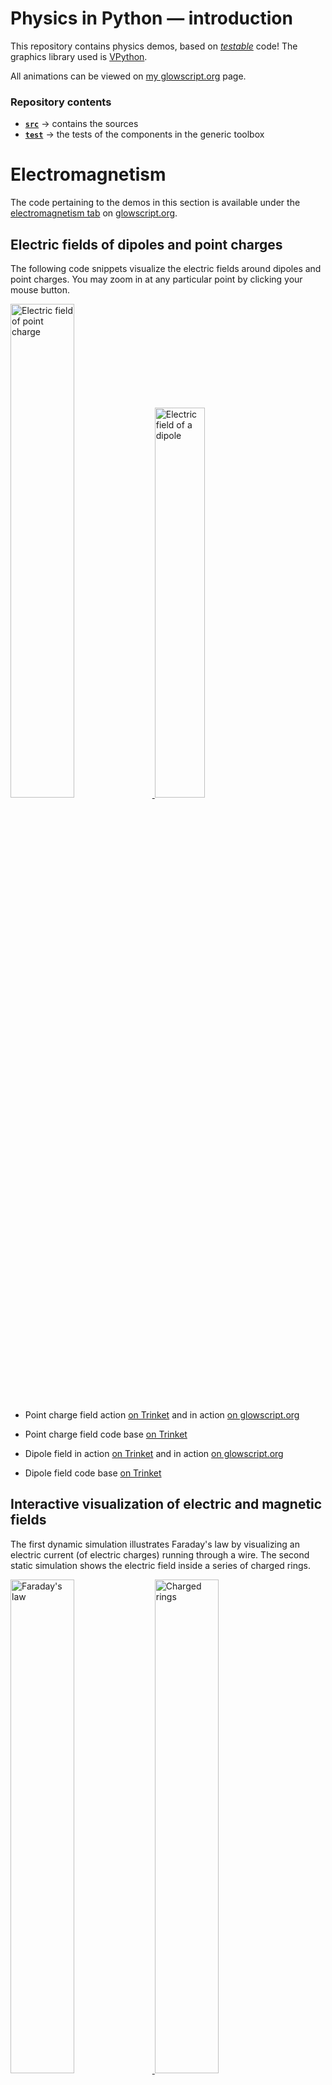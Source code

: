 # Physics in Python &mdash; introduction

This repository contains physics demos, based on 
[_testable_](https://medium.com/ns-techblog/tdd-or-how-i-learned-to-stop-worrying-and-love-writing-tests-ef7314470305) code! 
The graphics library used is [VPython](https://vpython.org/).

All animations can be viewed on [my glowscript.org](https://glowscript.org/#/user/zeger.hendrikse/) page.

### Repository contents

- [**`src`**](src) &rarr; contains the sources
- [**`test`**](test) &rarr; the tests of the components in the generic toolbox

# Electromagnetism

The code pertaining to the demos in this section is available under the 
[electromagnetism tab](https://glowscript.org/#/user/zeger.hendrikse/folder/Electromagnetism/)
on [glowscript.org](https://glowscript.org).

## Electric fields of dipoles and point charges

The following code snippets visualize the electric fields around dipoles and point charges. 
You may zoom in at any particular point by clicking your mouse button.

<a href="https://glowscript.org/#/user/zeger.hendrikse/folder/Electromagnetism/program/Pointchargefield">
  <img alt="Electric field of point charge" width="45%" height="45%" src="./images/point_charge.png" title="Click to animate"/>
</a>
<a href="https://glowscript.org/#/user/zeger.hendrikse/folder/Electromagnetism/program/Electricdipolefield">
  <img alt="Electric field of a dipole" width="40%" height="40%" src="./images/dipole_field.png" title="Click to animate"/>
</a>

- Point charge field action [on Trinket](https://zegerh-6085.trinket.io/sites/point_charge) and
  in action [on glowscript.org](https://glowscript.org/#/user/zeger.hendrikse/folder/Electromagnetism/program/Pointchargefield)
- Point charge field code base [on Trinket](https://trinket.io/glowscript/96da4eb68335)


- Dipole field in action [on Trinket](https://zegerh-6085.trinket.io/sites/dipole) and
  in action [on glowscript.org](https://glowscript.org/#/user/zeger.hendrikse/folder/Electromagnetism/program/Electricdipolefield)
- Dipole field code base [on Trinket](https://trinket.io/glowscript/a2b8b655fa07)

## Interactive visualization of electric and magnetic fields

The first dynamic simulation illustrates Faraday's law by visualizing an electric current (of electric charges) running through a wire. 
The second static simulation shows the electric field inside a series of charged rings.

<a href="https://glowscript.org/#/user/zeger.hendrikse/folder/Electromagnetism/program/Faradayslaw">
  <img alt="Faraday's law" width="45%" height="45%" src="./images/faradays_law.png" title="Click to animate"/>
</a>
<a href="https://glowscript.org/#/user/zeger.hendrikse/folder/Electromagnetism/program/Chargedrings">
  <img alt="Charged rings" width="45%" height="45%" src="./images/charged_rings.png" title="Click to animate"/>
</a>

- Faraday's law in action [on Trinket](https://zegerh-6085.trinket.io/sites/faradays_law) and
  in action [on glowscript.org](https://glowscript.org/#/user/zeger.hendrikse/folder/Electromagnetism/program/Faradayslaw)
- Code base [on Trinket](https://trinket.io/library/trinkets/d3934e117c2e)


- Charged rings in action [on Trinket](https://zegerh-6085.trinket.io/sites/charged_rings) and
  in action [on glowscript.org](https://glowscript.org/#/user/zeger.hendrikse/folder/Electromagnetism/program/Chargedrings)
- Code base [on Trinket](https://trinket.io/library/trinkets/0a61629dcbdb)

## Electron spinning around a charged ring

The following demos show the movement of an electron in two different electric fields. 

In the first case, an electron is spinning around a charged ring, as opposed to a point-like charged nucleus.
The charge that normally resides in the nucleus is evenly spread out across the ring.

In the second case, the path of an electron is visualized when traversing an electric field 
generated by the two plates of a charged capacitor.

<a href="https://glowscript.org/#/user/zeger.hendrikse/folder/Electromagnetism/program/Chargedring">
  <img alt="Electron spinning around charged ring" width="45%" height="45%" src="./images/electron_and_charged_ring.png" title="Click to animate"/>
</a>
<a href="https://glowscript.org/#/user/zeger.hendrikse/folder/Electromagnetism/program/Movingcharge">
  <img alt="Particle in electric field" width="45%" height="45%" src="./images/particle_in_electric_field.png" title="Click to animate"/>
</a>

- Charged ring in action [on Trinket](https://zegerh-6085.trinket.io/sites/electron_and_charged_ring) 
  and in action [on glowscript.org](https://glowscript.org/#/user/zeger.hendrikse/folder/Electromagnetism/program/Chargedring)
- Charged ring code base [on Trinket](https://trinket.io/library/trinkets/1983b9c1dc58)


- Charged plates in action [on Trinket](https://zegerh-6085.trinket.io/sites/moving_charge) 
  and in action [on glowscript.org](https://glowscript.org/#/user/zeger.hendrikse/folder/Electromagnetism/program/Chargedring)
- Charged plates code base [on Trinket](https://trinket.io/glowscript/db4616ccd73c)

## Charged disk and accompanying builder

Two rather simple demos that show the electric field around a disk. The builder allows a step-by-step
set-up of the disk by adding a charged ring at each mouse click.

<a href="https://glowscript.org/#/user/zeger.hendrikse/folder/Electromagnetism/program/Chargeddisk">
  <img alt="Charged disk" width="40%" height="40%" src="./images/charged_disk.png" title="Click to animate"/>
</a>
<a href="https://glowscript.org/#/user/zeger.hendrikse/folder/Electromagnetism/program/Chargeddiskbuilder">
  <img alt="Charged disk builder" width="50%" height="50%" src="./images/charged_disk_builder.png" title="Click to animate"/>
</a>

- Charged disk in action [on Trinket](https://zegerh-6085.trinket.io/sites/charged_disk) 
  and in action [on glowscript.org](https://glowscript.org/#/user/zeger.hendrikse/folder/Electromagnetism/program/Chargeddisk)
- Charged disk code base [on Trinket](https://trinket.io/library/trinkets/93fcb16edcea)


- Charged disk builder in action [on Trinket](https://zegerh-6085.trinket.io/sites/charged_disk_builder)
  and in action [on glowscript.org](https://glowscript.org/#/user/zeger.hendrikse/folder/Electromagnetism/program/Chargeddiskbuilder)
- Charged disk builder code base [on Trinket](https://trinket.io/library/trinkets/3456b49e462d)


## Visualization of electromagnetic waves

Both of the two dynamic simulations below visualize the propagation of electromagnetic waves. In the first demo,
the electromagnetic waves emanate from an antenna, in the second they are propagating through a vacuum.

<a href="https://glowscript.org/#/user/zeger.hendrikse/folder/Electromagnetism/program/Antenna">
  <img alt="Antenna" width="45%" height="45%" src="./images/antenna.png" title="Click to animate"/>
</a>
<a href="https://glowscript.org/#/user/zeger.hendrikse/folder/Electromagnetism/program/Electromagneticwave">
  <img alt="Electromagnetic waves" width="50%" height="50%" src="./images/electromagnetic_wave.png" title="Click to animate"/>
</a>

- Antenna in action [on Trinket](https://zegerh-6085.trinket.io/sites/antenna) 
  and in action [on glowscript.org](https://glowscript.org/#/user/zeger.hendrikse/folder/Electromagnetism/program/Antenna)
- Antenna code base [on Trinket](https://trinket.io/library/trinkets/32ca075649d6)


- Electromagnetic waves in action [on Trinket](https://zegerh-6085.trinket.io/sites/electromagnetic_wave)
  and in action [on glowscript.org](https://glowscript.org/#/user/zeger.hendrikse/folder/Electromagnetism/program/Electromagneticwave)
- Electromagnetic waves code [on Trinket](https://trinket.io/library/trinkets/b8d62b38e852)

## Symmetry planes within a cubic lattice

This simple visualization allows the viewer to alternate between some planes of symmetry within a cubic crystal.

<a href="https://www.glowscript.org/#/user/zeger.hendrikse/folder/Electromagnetism/program/Crystalsymmetryplanes ">
  <img alt="Symmetry planes" width="40%" height="40%" src="./images/crystal_planes.png" title="Click to animate"/>
</a>

- Code in action [on Trinket](https://zegerh-6085.trinket.io/sites/relativistic_proton) 
  and in action [on glowscript.org](https://glowscript.org/#/user/zeger.hendrikse/folder/Electromagnetism/program/Crystalsymmetryplanes)
- Code base [on Trinket](https://trinket.io/library/trinkets/78efbf3b2a97)

# Special relativity &mdash; space-time visualizations and more

The code pertaining to the demos in this section is available under the 
[relativity tab](https://glowscript.org/#/user/zeger.hendrikse/folder/Relativity/)
on [glowscript.org](https://glowscript.org).

## Lightcone animation and electric field of a fast moving proton

A three-dimensional lightcone is animated by simultaneously 
sending off both a photon and a spaceship from the origin.

The other code snippet visualizes an electric field of a
fast moving (relativistic) proton.

<a href="https://glowscript.org/#/user/zeger.hendrikse/folder/Relativity/program/Lightcone">
  <img alt="Light cone" width="40%" height="40%" src="./images/lightcone.png" title="Click to animate"/>
</a>&nbsp;&nbsp;&nbsp;&nbsp;&nbsp;&nbsp;&nbsp;&nbsp;&nbsp;
<a href="https://glowscript.org/#/user/zeger.hendrikse/folder/Relativity/program/Relativisticproton">
  <img alt="Relativistic proton" width="30%" height="30%" src="./images/relativistic_proton.png" title="Click to animate"/>
</a>

- Moving proton in action [on Trinket](https://zegerh-6085.trinket.io/sites/relativistic_proton) 
  and in action [on glowscript.org](https://glowscript.org/#/user/zeger.hendrikse/folder/Relativity/program/Relativisticproton)
- Proton code base [on Trinket](https://trinket.io/library/trinkets/2aaad6e82cc4)


- Lightcone animation [on Trinket](https://zegerh-6085.trinket.io/sites/lightcone) 
  and in action [on glowscript.org](https://glowscript.org/#/user/zeger.hendrikse/folder/Relativity/program/Lightcone)
- Lightcocne code base [on Trinket](https://trinket.io/library/trinkets/2afb9d937b95)

## Galilean transformation of relative motions in Euclidean plane

Before diving into (special) relativity, let's first get acquainted with 
the so-called Galilean transformation.

<a href="https://glowscript.org/#/user/zeger.hendrikse/folder/Relativity/program/Glalileantransformation">
  <img alt="Galilean space-time" width="50%" height="50%" src="./images/galilean_space_time.png" title="Click to animate"/>
</a>

- Code in action [on Trinket](https://zegerh-6085.trinket.io/sites/galileo_space_time) 
  and in action [on glowscript.org](https://glowscript.org/#/user/zeger.hendrikse/folder/Relativity/program/Glalileantransformation)
- Code base [on Trinket](https://trinket.io/library/trinkets/6499b8e78c27)

# Coming soon: Minkowski space-time

This is currently under construction

# Thermodynamics

The code pertaining to the demos in this section is available under the 
[thermodynamics tab](https://glowscript.org/#/user/zeger.hendrikse/folder/Thermodynamics/)
on [glowscript.org](https://glowscript.org).

## Visualizing a hard sphere gas model

This model represents a Boltzmann gas (consisting of hard spheres) in a box, where 
the velocity distribution of the colliding atoms eventually approaches the calculated 
theoretical velocity distribution.

<a href="https://glowscript.org/#/user/zeger.hendrikse/folder/Thermodynamics/program/Hardspheregas">
  <img alt="Hard sphere gas" width="40%" height="40%" src="./images/hard_sphere_gas.png" title="Click to animate"/>
</a>

- Code in action [on Trinket](https://zegerh-6085.trinket.io/sites/hard_sphere_gas) 
  and in action [on glowscript.org](https://glowscript.org/#/user/zeger.hendrikse/folder/Thermodynamics/program/Hardspheregas)
- Code base [on Trinket](https://trinket.io/library/trinkets/554248a15bc4)

## Two-dimensional Ising spin model

This demo models the magnetization at various temperatures using a two-dimensional Ising spin lattice.

<a href="https://glowscript.org/#/user/zeger.hendrikse/folder/Thermodynamics/program/Isingspin">
  <img alt="Ising spin model" width="40%" height="40%" src="./images/ising_spin_model.png" title="Click to animate"/>
</a>

- Ising spin in action [on Trinket](https://zegerh-6085.trinket.io/sites/ising_spin_model) 
  and in action [on glowscript.org](https://glowscript.org/#/user/zeger.hendrikse/folder/Thermodynamics/program/Isingspin)
- Ising spin code base [on Trinket](https://trinket.io/library/trinkets/07404ee90b64)

# Quantum &amp; wave mechanics

The code pertaining to the demos in this section is available under the 
[quantum tab](https://glowscript.org/#/user/zeger.hendrikse/folder/Quantum/)
on [glowscript.org](https://glowscript.org).

## [Doppler effect]()

<a href="https://www.glowscript.org/#/user/zeger.hendrikse/folder/Quantum/program/Dopplereffect">
  <img alt="Doppler effect" width="50%" height="50%" src="./images/doppler_effect.png" title="Click to animate"/>
</a>


- Doppler effect in action [on Trinket](https://zegerh-6085.trinket.io/sites/doppler_effect) 
  and in action [on glowscript.org](https://www.glowscript.org/#/user/zeger.hendrikse/folder/Quantum/program/Dopplereffect)
- The code base [on Trinket](https://trinket.io/library/trinkets/9d869c1167ec)

## The quantum harmonic oscillator

The quantum harmonic oscillator is visualized in a semi-classical way below.

<a href="https://www.glowscript.org/#/user/zeger.hendrikse/folder/Quantum/program/Quantumoscillator">
  <img alt="Quantum oscillator" width="50%" height="50%" src="./images/quantum_oscillator.png" title="Click to animate"/>
</a>

- Quantum oscillator in action [on Trinket](https://zegerh-6085.trinket.io/sites/quantum_oscillator) 
  and in action [on glowscript.org](https://www.glowscript.org/#/user/zeger.hendrikse/folder/Quantum/program/Quantumoscillator)
- Quantum oscillator code base [on Trinket](https://trinket.io/library/trinkets/555f7535fe74)


# Astrophysics

The code pertaining to the demos in this section is available under the 
[astrophysics tab](https://glowscript.org/#/user/zeger.hendrikse/folder/Astrophysics/)
on [glowscript.org](https://glowscript.org).


##  Kepler's law of equal areas

A dynamic visualization of Kepler's laws.

<a href="https://glowscript.org/#/user/zeger.hendrikse/folder/Astrophysics/program/Keplerslaw">
  <img alt="Kepler's laws" width="50%" height="50%" src="./images/keplers_law.png" title="Click to animate"/>
</a>

- Code in action [on Trinket](https://zegerh-6085.trinket.io/sites/keplers_law) 
  and in action [on glowscript.org](https://glowscript.org/#/user/zeger.hendrikse/folder/Astrophysics/program/Keplerslaw)
- Code base [on Trinket](https://trinket.io/library/trinkets/11c6cd8b5622)


## Daylight variations &mdash; sun-earth-moon model

A not accurate to scale sun-earth-moon model, but very detailed and instructive nonetheless! It shows the per day
incoming energy from the sun (at a given latitude), as well as the variations in the length of
the days per season. By clicking on the sun or earth, the camera perspective can be changed as well!

&nbsp;&nbsp;&nbsp;&nbsp;&nbsp;&nbsp;&nbsp;&nbsp;&nbsp;&nbsp;&nbsp;&nbsp;&nbsp;&nbsp;&nbsp;&nbsp;&nbsp;
<a href="https://glowscript.org/#/user/zeger.hendrikse/folder/Astrophysics/program/Daylightvariations">
  <img alt="Daylight variations" width="50%" height="50%" src="./images/daylight_variations.png" title="Click to animate"/>
</a>

- Code in action [on Trinket](https://zegerh-6085.trinket.io/sites/daylight_variations) 
  and in action [on glowscript.org](https://glowscript.org/#/user/zeger.hendrikse/folder/Astrophysics/program/Daylightvariations)
- Code base [on Trinket](https://trinket.io/library/trinkets/d218d43e551a)

# Kinematics

The code pertaining to the demos in this section is available under the 
[kinematics tab](https://glowscript.org/#/user/zeger.hendrikse/folder/Kinematics/)
on [glowscript.org](https://glowscript.org).

## Fun with springs

The applications of a simple harmonic oscillator are almost endless. 
You may be surprised though to find out what happens when you drop such a simple harmonic oscillator!! 

<a href="https://glowscript.org/#/user/zeger.hendrikse/folder/Kinematics/program/Ballonspringdrop">
  <img alt="Ball drop" width="30%" height="30%" src="./images/ball_falling_on_spring.png" title="Click to animate"/>
</a>
<a href="https://glowscript.org/#/user/zeger.hendrikse/folder/Kinematics/program/Slinkydrop">
  <img alt="Slinky drop" width="50%" height="50%" src="./images/slinky_drop.png" title="Click to animate"/>
</a>

- [Drop the ball](https://zegerh-6085.trinket.io/sites/slinkydrop) on Trinket
  or [on glowscript.org](https://glowscript.org/#/user/zeger.hendrikse/folder/Kinematics/program/Ballonspringdrop)
- View the code [on Trinket](https://trinket.io/glowscript/92ffad53ab4d) which is based on the
  original [ball falling on spring](https://www.youtube.com/watch?v=ExxDuRTIe0E) video and the code presented therein


- Observe [the slinky drop](https://zegerh-6085.trinket.io/sites/slinkydrop) on Trinket
  or [on glowscript.org](https://glowscript.org/#/user/zeger.hendrikse/folder/Kinematics/program/Slinkydrop)
- View the slinky drop code [on Trinket](https://trinket.io/library/trinkets/9c6757b113dc), which is
  based on the original [slinky drop](https://rhettallain.com/2019/02/06/modeling-a-falling-slinky/) blog post and [the code presented therein](https://trinket.io/glowscript/e5f14ebee1)

## The _N_-body coupled oscillator

The N-body coupled harmonic oscillator is composed of beads connected by springs.
This coupled harmonic oscillator here lets you play around with an arbitrary 
number of vibrating beads coupled by springs on both sides!

<a href="https://glowscript.org/#/user/zeger.hendrikse/folder/Kinematics/program/N-bodycoupledoscillator">
  <img alt="N-body coupled oscillator" width="60%" height="60%" src="./images/n_body_coupled_oscillator.png" title="Click to animate"/>
</a>

- N-body coupled oscillator code in action [on Trinket](https://zegerh-6085.trinket.io/sites/n_body_coupled_oscillator) 
  and in action [on glowscript.org](https://glowscript.org/#/user/zeger.hendrikse/folder/Kinematics/program/N-bodycoupledoscillator)
- N-body coupled oscillator code base [on Trinket](https://trinket.io/glowscript/5a852a2b7570)

## Newton&apos;s pendulum 

<a href="https://glowscript.org/#/user/zeger.hendrikse/folder/Kinematics/program/Newtonspendulum">
  <img alt="Newton's pendulum" width="50%" height="50%" src="./images/newtons_pendulum.png" title="Click to animate"/>
</a>

- Pendulum in action [on Trinket](https://zegerh-6085.trinket.io/sites/newtons_pendulum) 
  and in action [on glowscript.org](https://glowscript.org/#/user/zeger.hendrikse/folder/Kinematics/program/Newtonspendulum)
- Pendulum code base [on Trinket](https://trinket.io/glowscript/1b74de8aeee8)


## [Ball on sliding ramp](https://trinket.io/library/trinkets/0731c4e734f8) and ball hitting block

<a href="https://zegerh-6085.trinket.io/sites/ball_on_sliding_ramp">
  <img alt="Ball on sliding ramp" width="48%" height="48%" src="./images/ball_on_sliding_ramp.png" title="Click to animate"/>
</a> &nbsp;&nbsp;&nbsp;&nbsp;&nbsp;
<a href="https://glowscript.org/#/user/zeger.hendrikse/folder/Kinematics/program/Blockrotation">
  <img alt="Block rotation" width="42%" height="42%" src="./images/block_rotation.png" title="Click to animate"/>
</a>

- Rotating block in action [on Trinket](https://zegerh-6085.trinket.io/sites/block_rotation) 
  and in action [on glowscript.org](https://glowscript.org/#/user/zeger.hendrikse/folder/Kinematics/program/Blockrotation)
- Rotating block code base [on Trinket](https://trinket.io/library/trinkets/0e414ca766d1)

## Water sprinkler and floating block

Some animations that have something to do with water.

<a href="https://glowscript.org/#/user/zeger.hendrikse/folder/Kinematics/program/Floatingblock">
  <img alt="Floating block" width="45%" height="45%" src="./images/floating_block.png" title="Click to animate"/>
</a>
<a href="https://glowscript.org/#/user/zeger.hendrikse/folder/Kinematics/program/Watersprinkler">
  <img alt="Water sprinkler" width="45%" height="45%" src="./images/water_sprinkler.png" title="Click to animate"/>
</a>

- Floating block in action [on Trinket](https://zegerh-6085.trinket.io/sites/floating_block) 
  and in action [on glowscript.org](https://glowscript.org/#/user/zeger.hendrikse/folder/Kinematics/program/Floatingblock)
- Floating block code base [on Trinket](https://trinket.io/library/trinkets/94ed363f8b25)

- See the water sprinkler in action [on Trinket](https://zegerh-6085.trinket.io/sites/sprinkler) 
  and on [glowscript.org](https://glowscript.org/#/user/zeger.hendrikse/folder/Kinematics/program/Watersprinkler)
- Take a look at [the code base](https://trinket.io/glowscript/3ec01917098d), which is 
  based on the original [water sprinkler](https://rhettallain.com/2019/11/12/modeling-a-spinning-sprinkler/) blog post and the code presented therein

# Miscellaneous

## Polar coordinates and flock of birds

An illustration of using polar (spherical) coordinates and a flock of birds

<a href="https://glowscript.org/#/user/zeger.hendrikse/folder/MyPrograms/program/Polarcoordinates">
  <img alt="Polar coordinates" width="49%" height="49%" src="./images/polar_coordinates.png" title="Click to animate"/>
</a>
<a href="https://glowscript.org/#/user/zeger.hendrikse/folder/MyPrograms/program/Flockingbirds">
  <img alt="Flocking birds" width="49%" height="49%" src="./images/flocking_birds.png" title="Click to animate"/>
</a>

- Polar code in action [on Trinket](https://zegerh-6085.trinket.io/sites/polar_coordinates) 
  and in action [on glowscript.org](https://glowscript.org/#/user/zeger.hendrikse/folder/MyPrograms/program/Polarcoordinates)
- Polar coordinates code base [on Trinket](https://trinket.io/library/trinkets/d7fa526a8ee9)


- Flocking birds in action [on Trinket](https://zegerh-6085.trinket.io/sites/flocking_birds) 
  and in action [on glowscript.org](https://glowscript.org/#/user/zeger.hendrikse/folder/MyPrograms/program/Flockingbirds)
- Flocking birds code base [on Trinket](https://trinket.io/library/trinkets/54d12548d4ec)


## Elastic collision

- See [my code in action](https://trinket.io/glowscript/d7600bd4705a) on Trinket
- Based on the original [elastic collision](https://www.youtube.com/watch?v=g_p-5YfUSnw&t=11s) video and the code presented therein

## Chain falling from table

- See [my code in action](https://trinket.io/glowscript/c3e556761469) on Trinket
- Based on the original [chain falling from table](https://www.youtube.com/watch?v=vXp1hW_t-bo) video and the code presented therein

## Three-body problem

- See [my code in action](https://trinket.io/glowscript/42acc05540ae) on Trinket
- Based on the original [three-body problem](https://www.youtube.com/watch?v=Ye2wIV8-SB8) video and the code presented therein

## Earth-moon orbit

- See [my code in action](https://trinket.io/glowscript/42acc05540ae) on Trinket
- Based on the original [earth-moon system](https://www.youtube.com/watch?v=2BisyQhNBFM) video and the code presented therein

# Fun stuff with [VPython](https://vpython.org/) 

## [Rubik's cube](https://trinket.io/library/trinkets/00eb13fbcd14) and  [Turtle graphics robot](https://trinket.io/library/trinkets/31a188264ef1)

<a href="https://zegerh-6085.trinket.io/sites/rubiks_cube">
  <img alt="Rubiks cube" width="45%" height="50%" src="./images/rubiks_cube.png" title="Click to animate"/>
</a>&nbsp;&nbsp;&nbsp;&nbsp;&nbsp;
<a href="https://zegerh-6085.trinket.io/sites/vturtle">
  <img alt="Robot for turtle graphics" width="45%" height="50%" src="./images/robot.png" title="Click to animate"/>
</a>

## Odysseus

<a href="https://glowscript.org/#/user/zeger.hendrikse/folder/MyPrograms/program/Odysseus">
  <img alt="Odysseus" width="85%" height="85%" src="./images/odysseus.png" title="Click to animate"/>
</a>

- Odysseus in action [on Trinket](https://zegerh-6085.trinket.io/sites/odysseus) 
  and in action [on glowscript.org](https://glowscript.org/#/user/zeger.hendrikse/folder/MyPrograms/program/Odysseus)
- Odysseus code base [on Trinket](https://trinket.io/library/trinkets/f3568325e563)


# Acknowledgements

- [Ruth Chabay and Bruce Sherwood](https://www.aapt.org/aboutaapt/Chabay_Sherwood_2014-Halliday-Resnick-Award.cfm)
- [Rhett Allain](https://en.wikipedia.org/wiki/Rhett_Allain)
- [Rob Salgado](https://www.linkedin.com/in/robertobsalgado)

# References

- [MyScript](https://webdemo.myscript.com/): enter text, equations, or diagrams by hand, and effortlessly convert 
  it to MathML, LaTeX, etc.!
- Just for fun: [online electric circuit construction kit](https://phet.colorado.edu/sims/html/circuit-construction-kit-ac/latest/circuit-construction-kit-ac_all.html).
Make sure to check it out, it simply is brilliant.
- [Manim](https://github.com/3b1b/manim), an animation engine for explanatory math videos

## Other VPython apps

- Glowscript apps written by [X9Z3](https://glowscript.org/#/user/X9Z3/folder/X9Z3Publications/)
- Glowscript apps written by [Bob Salgado](https://www.glowscript.org/#/user/Rob_Salgado/folder/My_Programs/)
- [Glowscript apps](https://www.glowscript.org/#/user/matterandinteractions/folder/matterandinteractions/) belonging to the book [Matter and Interactions](https://matterandinteractions.org/)
- [Physics through Glowscript - An introductory course](https://bphilhour.trinket.io/physics-through-glowscript-an-introductory-course), an excellent tutorial!
- [VPython lecture demos](https://lectdemo.github.io/virtual/index.html) (based on deprecated (V)Python versions)

## Other resources

- [3D Modeling with VPython](https://rsehosting.reading.ac.uk/courses/py3d-basic/)
- [VPython Applications for Teaching Physics](https://www.visualrelativity.com/vpython/) by Bob Salgado
- [VPython Docs](https://www.beautifulmathuncensored.de/static/GlowScript/VPythonDocs/)
- [Glowscript documentation](https://www.glowscript.org/docs/VPythonDocs/index.html)
